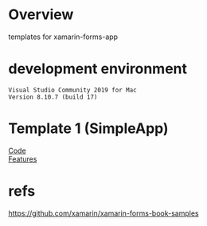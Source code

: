 # Overview

templates for xamarin-forms-app

# development environment

```
Visual Studio Community 2019 for Mac
Version 8.10.7 (build 17)
```

# Template 1 (SimpleApp)
[Code](https://github.com/LeoAndo/xamarin-forms-app-templates/tree/main/SimpleApp)<br>
[Features](https://github.com/LeoAndo/xamarin-forms-app-templates/tree/main/SimpleApp/SimpleApp/Core)<br>


# refs
https://github.com/xamarin/xamarin-forms-book-samples
